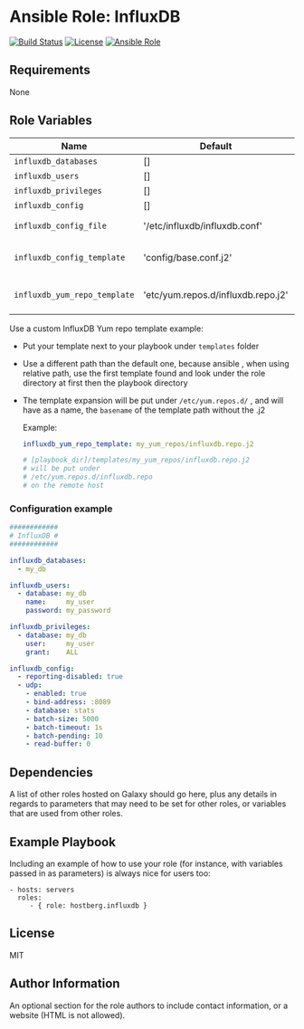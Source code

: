 # Ansible Role: InfluxDB

[![Build Status](https://travis-ci.org/hostberg/ansible-role-influxdb.svg?branch=master)](https://travis-ci.org/hostberg/ansible-role-influxdb)
[![License](https://img.shields.io/badge/license-MIT%20License-brightgreen.svg)](https://opensource.org/licenses/MIT)
[![Ansible Role](https://img.shields.io/badge/ansible%20role-hostberg.influxdb-blue.svg)](https://galaxy.ansible.com/hostberg/influxdb/)

Requirements
------------

None

Role Variables
--------------

| Name                                       | Default                       | Type   | Description                                    |
| ------------------------------------------ | ----------------------------- | ------ | ---------------------------------------------- |
| `influxdb_databases`                | []                                | Array  | Databases                                      |
| `influxdb_users`                    | []                                | Array  | Users                                          |
| `influxdb_privileges`               | []                                | Array  | Privileges                                     |
| `influxdb_config`                   | []                                | Array  | Configuration                                  |
| `influxdb_config_file`              | '/etc/influxdb/influxdb.conf'     | String | Configuration file path                        |
| `influxdb_config_template`          | 'config/base.conf.j2'             | String | Configuration template path                    |
| `influxdb_yum_repo_template`          | 'etc/yum.repos.d/influxdb.repo.j2' | String | Yum template to use

Use a custom InfluxDB Yum repo template example:

* Put your template next to your playbook under `templates` folder
* Use a different path than the default one, because ansible , when using relative path, use the first template found and look under the role directory at first then the playbook directory
* The template expansion will be put under  `/etc/yum.repos.d/` , and will have as a name, the `basename` of the template path without the .j2

  Example:

  ```yaml
  influxdb_yum_repo_template: my_yum_repos/influxdb.repo.j2

  # [playbook_dir]/templates/my_yum_repos/influxdb.repo.j2
  # will be put under
  # /etc/yum.repos.d/influxdb.repo
  # on the remote host
  ```

### Configuration example

```yaml
############
# InfluxDB #
############

influxdb_databases:
  - my_db

influxdb_users:
  - database: my_db
    name:     my_user
    password: my_password

influxdb_privileges:
  - database: my_db
    user:     my_user
    grant:    ALL

influxdb_config:
  - reporting-disabled: true
  - udp:
    - enabled: true
    - bind-address: :8089
    - database: stats
    - batch-size: 5000
    - batch-timeout: 1s
    - batch-pending: 10
    - read-buffer: 0
```

Dependencies
------------

A list of other roles hosted on Galaxy should go here, plus any details in regards to parameters that may need to be set for other roles, or variables that are used from other roles.

Example Playbook
----------------

Including an example of how to use your role (for instance, with variables passed in as parameters) is always nice for users too:

    - hosts: servers
      roles:
         - { role: hostberg.influxdb }

License
-------

MIT

Author Information
------------------

An optional section for the role authors to include contact information, or a website (HTML is not allowed).
